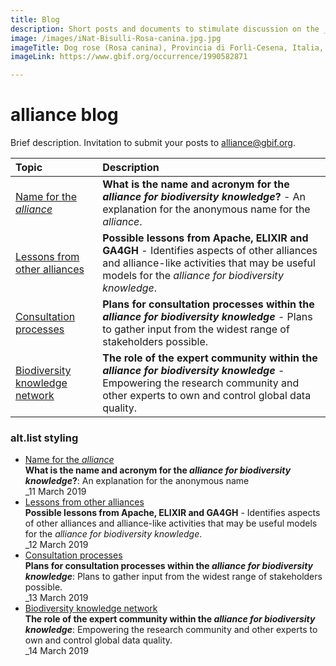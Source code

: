 ```yaml
---
title: Blog
description: Short posts and documents to stimulate discussion on the _alliance for biodiversity knowledge_
image: /images/iNat-Bisulli-Rosa-canina.jpg.jpg
imageTitle: Dog rose (Rosa canina), Provincia di Forlì-Cesena, Italia, 25 January 2019. Photo by Eddi Bisulli CC BY-NC 4.0 via iNaturalist research-grade observations.
imageLink: https://www.gbif.org/occurrence/1990582871

---
```

# alliance blog

Brief description. Invitation to submit your posts to [alliance@gbif.org](mailto:alliance@gbif.org).

| Topic | Description |
| :-------------------------- | :---- |
| [Name for the _alliance_](./alliance-name) | **What is the name and acronym for the _alliance for biodiversity knowledge_?** - An explanation for the anonymous name for the _alliance_. |
| [Lessons from other alliances](./possible-lessons) | **Possible lessons from Apache, ELIXIR and GA4GH** - Identifies aspects of other alliances and alliance-like activities that may be useful models for the _alliance for biodiversity knowledge_. |
| [Consultation processes](./consultation-processes) | **Plans for consultation processes within the _alliance for biodiversity knowledge_** - Plans to gather input from the widest range of stakeholders possible. |
| [Biodiversity knowledge network](./knowledge-network) | **The role of the expert community within the _alliance for biodiversity knowledge_** - Empowering the research community and other experts to own and control global data quality. |

### alt.list styling

+ [Name for the _alliance_](./alliance-name)<br />**What is the name and acronym for the _alliance for biodiversity knowledge_?**: An explanation for the anonymous name<br />_11 March 2019
+ [Lessons from other alliances](./possible-lessons)<br />**Possible lessons from Apache, ELIXIR and GA4GH** - Identifies aspects of other alliances and alliance-like activities that may be useful models for the _alliance for biodiversity knowledge_. <br />_12 March 2019
+ [Consultation processes](./consultation-processes)<br />**Plans for consultation processes within the _alliance for biodiversity knowledge_**: Plans to gather input from the widest range of stakeholders possible. <br />_13 March 2019
+ [Biodiversity knowledge network](./knowledge-network)<br />**The role of the expert community within the _alliance for biodiversity knowledge_**: Empowering the research community and other experts to own and control global data quality. <br />_14 March 2019
